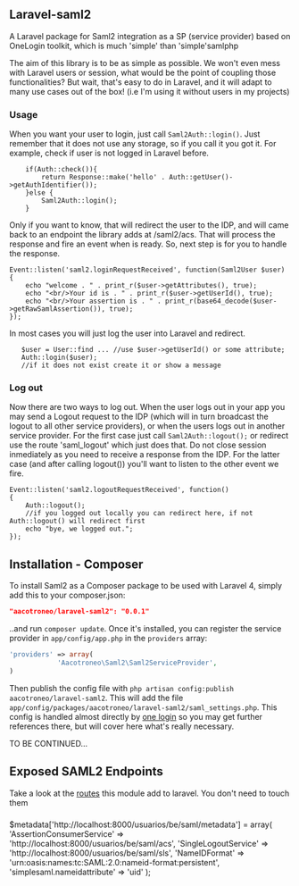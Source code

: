 ## Laravel-saml2
A Laravel package for Saml2 integration as a SP (service provider) based on OneLogin toolkit, which is much 'simple' than 'simple'samlphp

The aim of this library is to be as simple as possible. We won't even mess with Laravel users or session, what would be the point of coupling those functionalities? But wait, that's easy to do in Laravel, and it will adapt to many use cases out of the box! (i.e I'm using it without users in my projects) 

### Usage
When you want your user to login, just call `Saml2Auth::login()`. Just remember that it does not use any storage, so if you call it you got it. For example, check if user is not logged in Laravel before.
```
    if(Auth::check()){
        return Response::make('hello' . Auth::getUser()->getAuthIdentifier());
    }else {
        Saml2Auth::login();
    }
```

Only if you want to know, that will redirect the user to the IDP, and will came back to an endpoint the library adds at /saml2/acs. That will process the response and fire an event when is ready. So, next step is for you to handle the response.

```
Event::listen('saml2.loginRequestReceived', function(Saml2User $user)
{
    echo "welcome . " . print_r($user->getAttributes(), true);
    echo "<br/>Your id is . " . print_r($user->getUserId(), true);
    echo "<br/>Your assertion is . " . print_r(base64_decode($user->getRawSamlAssertion()), true);
});
```
In most cases you will just log the user into Laravel and redirect.
```
   $user = User::find ... //use $user->getUserId() or some attribute;
   Auth::login($user);
   //if it does not exist create it or show a message
```
### Log out
Now there are two ways to log out. When the user logs out in your app you may send a Logout request to the IDP (which will in turn broadcast the logout to all other service providers), or when the users logs out in another service provider. For the first case just call `Saml2Auth::logout();` or redirect use the route 'saml_logout' which just does that. Do not close session inmediately as you need to receive a response from the IDP. For the latter case (and after calling logout()) you'll want to listen to the other event we fire.

```
Event::listen('saml2.logoutRequestReceived', function()
{
    Auth::logout();
    //if you logged out locally you can redirect here, if not Auth::logout() will redirect first
    echo "bye, we logged out.";
});
```


## Installation - Composer

To install Saml2 as a Composer package to be used with Laravel 4, simply add this to your composer.json:

```json
"aacotroneo/laravel-saml2": "0.0.1"
```

..and run `composer update`.  Once it's installed, you can register the service provider in `app/config/app.php` in the `providers` array:

```php
'providers' => array(
    		'Aacotroneo\Saml2\Saml2ServiceProvider',
)
```

Then publish the config file with `php artisan config:publish aacotroneo/laravel-saml2`. This will add the file `app/config/packages/aacotroneo/laravel-saml2/saml_settings.php`. This config is handled almost directly by  [one login](https://github.com/onelogin/php-saml) so you may get further references there, but will cover here what's really necessary.


TO BE CONTINUED...
## Exposed SAML2 Endpoints

Take a look at the [routes](https://github.com/aacotroneo/laravel-saml2/blob/master/src/routes.php) this module add to laravel. You don't need to touch them
### 





$metadata['http://localhost:8000/usuarios/be/saml/metadata'] = array(
    'AssertionConsumerService' => 'http://localhost:8000/usuarios/be/saml/acs',
    'SingleLogoutService' => 'http://localhost:8000/usuarios/be/saml/sls',
    'NameIDFormat' => 'urn:oasis:names:tc:SAML:2.0:nameid-format:persistent',
    'simplesaml.nameidattribute' => 'uid'
);




